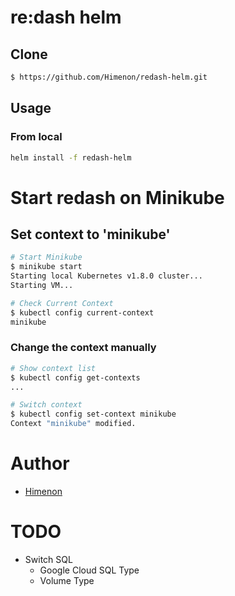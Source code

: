 # re:dash helm

## Clone

```bash
$ https://github.com/Himenon/redash-helm.git
```

## Usage

### From local

```bash
helm install -f redash-helm
```

# Start redash on Minikube

## Set context to 'minikube'

```bash
# Start Minikube
$ minikube start
Starting local Kubernetes v1.8.0 cluster...
Starting VM...

# Check Current Context
$ kubectl config current-context
minikube
```

### Change the context manually

```bash
# Show context list
$ kubectl config get-contexts
...

# Switch context
$ kubectl config set-context minikube
Context "minikube" modified.
```

# Author

- [Himenon](https://github.com/Himenon)

# TODO

- Switch SQL
    - Google Cloud SQL Type
    - Volume Type
